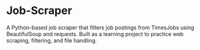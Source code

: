 # Job-Scraper
A Python-based job scraper that filters job postings from TimesJobs using BeautifulSoup and requests. Built as a learning project to practice web scraping, filtering, and file handling.
